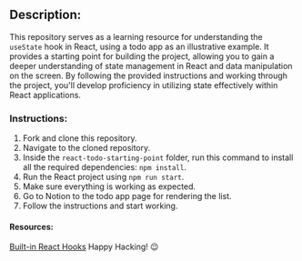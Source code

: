 ## Description:

This repository serves as a learning resource for understanding the `useState` hook in React, using a todo app as an illustrative example. It provides a starting point for building the project, allowing you to gain a deeper understanding of state management in React and data manipulation on the screen. By following the provided instructions and working through the project, you'll develop proficiency in utilizing state effectively within React applications.

### Instructions:
1. Fork and clone this repository.
2. Navigate to the cloned repository.
3. Inside the `react-todo-starting-point` folder, run this command to install all the required dependencies: `npm install`.
4. Run the React project using `npm run start`.
5. Make sure everything is working as expected.
6. Go to Notion to the todo app page for rendering the list.
7. Follow the instructions and start working.

#### Resources:
[Built-in React Hooks](https://react.dev/reference/react/hooks)
Happy Hacking! 😉



